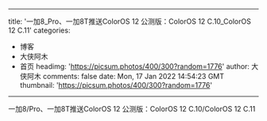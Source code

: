 
---
title: '一加8_Pro、一加8T推送ColorOS 12 公测版：ColorOS 12 C.10_ColorOS 12 C.11'
categories: 
 - 博客
 - 大侠阿木
 - 首页
headimg: 'https://picsum.photos/400/300?random=1776'
author: 大侠阿木
comments: false
date: Mon, 17 Jan 2022 14:54:23 GMT
thumbnail: 'https://picsum.photos/400/300?random=1776'
---

<div>   
一加8/Pro、一加8T推送ColorOS 12 公测版：ColorOS 12 C.10/ColorOS 12 C.11  
</div>
            